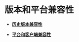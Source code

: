 # 版本和平台兼容性<a name="ZH-CN_TOPIC_0289900168"></a>

-   **[历史版本兼容性](历史版本兼容性.md)**  

-   **[平台和客户端兼容性](平台和客户端兼容性.md)**  


